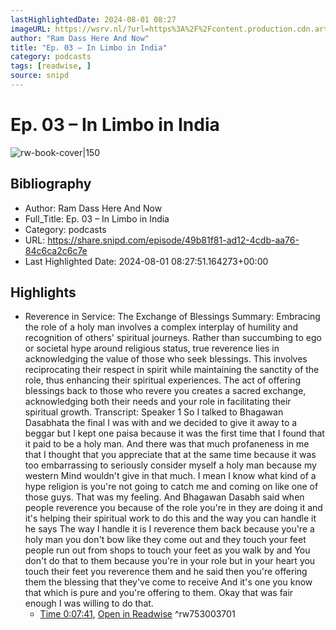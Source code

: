 ```yaml
---
lastHighlightedDate: 2024-08-01 08:27
imageURL: https://wsrv.nl/?url=https%3A%2F%2Fcontent.production.cdn.art19.com%2Fimages%2F3d%2Ff5%2Fcc%2Fa9%2F3df5cca9-6a08-4253-a330-72f3a0fc623a%2Fbad7a9bb808fb8fa5362139b82b0ccfc985cf9ac1a0103c19d7f9ec5b1fc7b1c2ecd4b1256108c6555a900be2e55f5f81bbf6dd05318cf3078c5f3ffabe24654.jpeg&w=100&h=100
author: "Ram Dass Here And Now"
title: "Ep. 03 – In Limbo in India"
category: podcasts
tags: [readwise, ]
source: snipd
---
```

# Ep. 03 – In Limbo in India

![rw-book-cover|150](https://wsrv.nl/?url=https%3A%2F%2Fcontent.production.cdn.art19.com%2Fimages%2F3d%2Ff5%2Fcc%2Fa9%2F3df5cca9-6a08-4253-a330-72f3a0fc623a%2Fbad7a9bb808fb8fa5362139b82b0ccfc985cf9ac1a0103c19d7f9ec5b1fc7b1c2ecd4b1256108c6555a900be2e55f5f81bbf6dd05318cf3078c5f3ffabe24654.jpeg&w=100&h=100)

## Bibliography
- Author: Ram Dass Here And Now
- Full_Title: Ep. 03 – In Limbo in India
- Category: podcasts
- URL: https://share.snipd.com/episode/49b81f81-ad12-4cdb-aa76-84c6ca2c6c7e
- Last Highlighted Date: 2024-08-01 08:27:51.164273+00:00

## Highlights
- Reverence in Service: The Exchange of Blessings
  Summary:
  Embracing the role of a holy man involves a complex interplay of humility and recognition of others' spiritual journeys.
  Rather than succumbing to ego or societal hype around religious status, true reverence lies in acknowledging the value of those who seek blessings. This involves reciprocating their respect in spirit while maintaining the sanctity of the role, thus enhancing their spiritual experiences.
  The act of offering blessings back to those who revere you creates a sacred exchange, acknowledging both their needs and your role in facilitating their spiritual growth.
  Transcript:
  Speaker 1
  So I talked to Bhagawan Dasabhata the final I was with and we decided to give it away to a beggar but I kept one paisa because it was the first time that I found that it paid to be a holy man. And there was that much profaneness in me that I thought that you appreciate that at the same time because it was too embarrassing to seriously consider myself a holy man because my western Mind wouldn't give in that much. I mean I know what kind of a hype religion is you're not going to catch me and coming on like one of those guys. That was my feeling. And Bhagawan Dasabh said when people reverence you because of the role you're in they are doing it and it's helping their spiritual work to do this and the way you can handle it he says The way I handle it is I reverence them back because you're a holy man you don't bow like they come out and they touch your feet people run out from shops to touch your feet as you walk by and You don't do that to them because you're in your role but in your heart you touch their feet you reverence them and he said then you're offering them the blessing that they've come to receive And it's one you know that which is pure and you're offering to them. Okay that was fair enough I was willing to do that.
    - [Time 0:07:41](https://share.snipd.com/snip/e22167cc-b511-4c47-87bb-466fb209377d), [Open in Readwise](https://readwise.io/open/753003701)
^rw753003701


